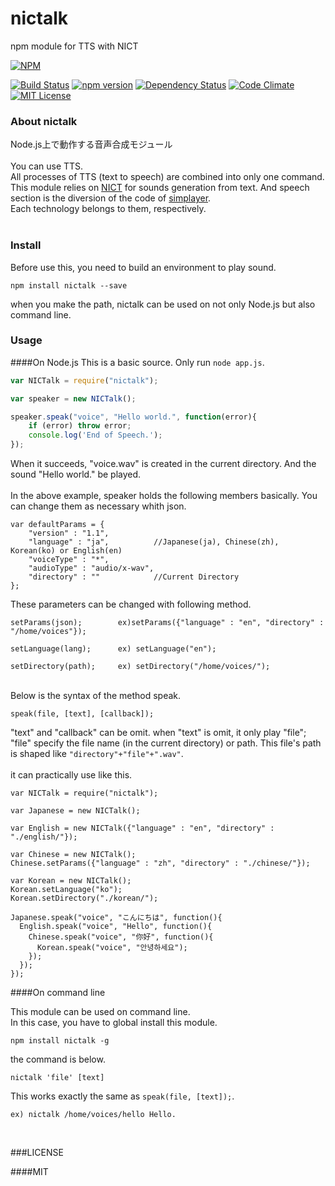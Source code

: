 # nictalk
npm module for TTS with NICT

[![NPM](https://nodei.co/npm/nictalk.png?downloads=true&downloadRank=true&stars=true)](https://nodei.co/npm/nictalk/)

[![Build Status](https://travis-ci.org/OYusuke/nictalk.svg?branch=master)](https://travis-ci.org/OYusuke/nictalk)
[![npm version](https://badge.fury.io/js/nictalk.svg)](https://badge.fury.io/js/nictalk)
[![Dependency Status](https://gemnasium.com/badges/github.com/OYusuke/nictalk.svg)](https://gemnasium.com/github.com/OYusuke/nictalk)
[![Code Climate](https://codeclimate.com/repos/5873bfe4d977d62336001f6a/badges/1077f22d0c74e475197b/gpa.svg)](https://codeclimate.com/repos/5873bfe4d977d62336001f6a/feed)
[![MIT License](http://img.shields.io/badge/license-MIT-blue.svg?style=flat)](LICENSE)

### About nictalk
Node.js上で動作する音声合成モジュール  
<br />
You can use TTS.  
All processes of TTS (text to speech) are combined into only one command.  
This module relies on [NICT](http://komeisugiura.jp/software/software_jp.html) for sounds generation from text.
And speech section is the diversion of the code of [simplayer](https://www.npmjs.com/package/simplayer).  
Each technology belongs to them, respectively.  
<br />

### Install
Before use this, you need to build an environment to play sound.

```npm install nictalk --save```

when you make the path, nictalk can be used on not only Node.js but also command line.
<br />

### Usage

####On Node.js
This is a basic source. Only run `node app.js`.

```Javascript:app.js
var NICTalk = require("nictalk");

var speaker = new NICTalk();

speaker.speak("voice", "Hello world.", function(error){
	if (error) throw error;
	console.log('End of Speech.');
});
```

When it succeeds, "voice.wav" is created in the current directory. And the sound "Hello world." be played.  
<br />
In the above example, speaker holds the following members basically. You can change them as necessary whith json.

```
var defaultParams = {
	"version" : "1.1",
	"language" : "ja",			//Japanese(ja), Chinese(zh), Korean(ko) or English(en)
	"voiceType" : "*",				
	"audioType" : "audio/x-wav",
	"directory" : ""			//Current Directory
};
```

These parameters can be changed with following method.

```
setParams(json);		ex)setParams({"language" : "en", "directory" : "/home/voices"});

setLanguage(lang);		ex)	setLanguage("en");

setDirectory(path);		ex)	setDirectory("/home/voices/");
```

<br />
Below is the syntax of the method speak.  

```
speak(file, [text], [callback]);
```

"text" and "callback" can be omit.
when "text" is omit, it only play "file";
"file" specify the file name (in the current directory) or path.
This file's path is shaped like `"directory"+"file"+".wav"`.  
<br />
it can practically use like this.

```
var NICTalk = require("nictalk");
 
var Japanese = new NICTalk();
 
var English = new NICTalk({"language" : "en", "directory" : "./english/"});
 
var Chinese = new NICTalk();
Chinese.setParams({"language" : "zh", "directory" : "./chinese/"});
 
var Korean = new NICTalk();
Korean.setLanguage("ko");
Korean.setDirectory("./korean/");
 
Japanese.speak("voice", "こんにちは", function(){
  English.speak("voice", "Hello", function(){
    Chinese.speak("voice", "你好", function(){
      Korean.speak("voice", "안녕하세요");
    });
  });
});
```

####On command line

This module can be used on command line.  
In this case, you have to global install this module.  

```npm install nictalk -g```  

the command is below.

```nictalk 'file' [text]``` 

This works exactly the same as `speak(file, [text]);`.

```
ex)	nictalk /home/voices/hello Hello.
```
<br />

###LICENSE

####MIT
